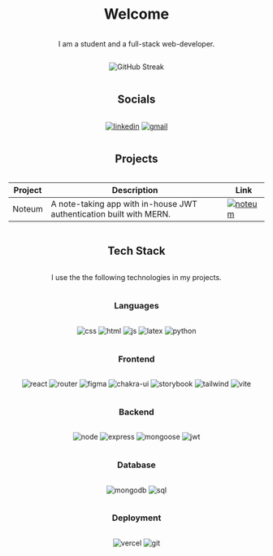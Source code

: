 <div style="display: flex; justify-content: flex-start; align-items: center; flex-direction: column; text-align: center;">

# Welcome

I am a student and a full-stack web-developer.

![GitHub Streak](https://github-readme-streak-stats.herokuapp.com?user=Akshat-Sabharwal&mode=weekly)

## Socials

<a href="https://linkedin.com/in/akshat-sabharwal">![linkedin](https://img.shields.io/badge/LinkedIn-0077B5?style=for-the-badge&logo=linkedin&logoColor=white)</a>
<a href="https://mail.google.com/mail/u/0/?view=cm&fs=1&tf=1&to=akshat.sabharwal.work@gmail.com">![gmail](https://img.shields.io/badge/Gmail-EA4335.svg?style=for-the-badge&logo=Gmail&logoColor=white)</a>

## Projects

<div style="text-align: left;">

| Project | Description                                                         | Link                                                                                                            |
| ------- | ------------------------------------------------------------------- | --------------------------------------------------------------------------------------------------------------- |
| Noteum  | A note-taking app with in-house JWT authentication built with MERN. | <a href="https://noteum.vercel.app">![noteum](https://img.shields.io/badge/Noteum-FFF?style=for-the-badge&)</a> |

</div>

## Tech Stack

I use the the following technologies in my projects.

### Languages

![css](https://img.shields.io/badge/CSS3-1572B6?style=for-the-badge&logo=css3&logoColor=white)
![html](https://img.shields.io/badge/HTML5-E34F26?style=for-the-badge&logo=html5&logoColor=white)
![js](https://img.shields.io/badge/JavaScript-323330?style=for-the-badge&logo=javascript&logoColor=F7DF1E)
![latex](https://img.shields.io/badge/LaTeX-47A141?style=for-the-badge&logo=LaTeX&logoColor=white)
![python](https://img.shields.io/badge/Python-FFD43B?style=for-the-badge&logo=python&logoColor=blue)

### Frontend

![react](https://img.shields.io/badge/React-20232A?style=for-the-badge&logo=react&logoColor=61DAFB)
![router](https://img.shields.io/badge/React_Router-CA4245?style=for-the-badge&logo=react-router&logoColor=white)
![figma](https://img.shields.io/badge/Figma-F24E1E?style=for-the-badge&logo=figma&logoColor=white)
![chakra-ui](https://img.shields.io/badge/Chakra--UI-319795?style=for-the-badge&logo=chakra-ui&logoColor=white)
![storybook](https://img.shields.io/badge/storybook-FF4785?style=for-the-badge&logo=storybook&logoColor=white)
![tailwind](https://img.shields.io/badge/Tailwind_CSS-38B2AC?style=for-the-badge&logo=tailwind-css&logoColor=white)
![vite](https://img.shields.io/badge/Vite-B73BFE?style=for-the-badge&logo=vite&logoColor=FFD62E)

### Backend

![node](https://img.shields.io/badge/Node%20js-339933?style=for-the-badge&logo=nodedotjs&logoColor=white)
![express](https://img.shields.io/badge/Express%20js-000000?style=for-the-badge&logo=express&logoColor=white)
![mongoose](https://img.shields.io/badge/Mongoose-fcfbeb?style=for-the-badge&logo=mongoose&logoColor=red)
![jwt](https://img.shields.io/badge/JWT-000000?style=for-the-badge&logo=JSON%20web%20tokens&logoColor=white)

### Database

![mongodb](https://img.shields.io/badge/MongoDB-4EA94B?style=for-the-badge&logo=mongodb&logoColor=white)
![sql](https://img.shields.io/badge/MySQL-005C84?style=for-the-badge&logo=mysql&logoColor=white)

### Deployment

![vercel](https://img.shields.io/badge/Vercel-000000?style=for-the-badge&logo=vercel&logoColor=white)
![git](https://img.shields.io/badge/GIT-E44C30?style=for-the-badge&logo=git&logoColor=white)
